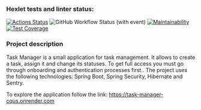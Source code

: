 ### Hexlet tests and linter status:
[![Actions Status](https://github.com/slavaoblog/java-project-99/actions/workflows/hexlet-check.yml/badge.svg)](https://github.com/slavaoblog/java-project-99/actions)
![GitHub Workflow Status (with event)](https://img.shields.io/github/actions/workflow/status/slavaoblog/java-project-99/github-actions.yml)
[![Maintainability](https://api.codeclimate.com/v1/badges/969a664d30511743be8d/maintainability)](https://codeclimate.com/github/slavaoblog/java-project-99/maintainability)
[![Test Coverage](https://api.codeclimate.com/v1/badges/969a664d30511743be8d/test_coverage)](https://codeclimate.com/github/slavaoblog/java-project-99/test_coverage)

### Project description

Task Manager is a small application for task management. It allows to create a task, assign it and change its statuses. To get full access you must go through onboarding and authentication processes first.. The project uses the following technologies: Spring Boot, Spring Security, Hibernate and Sentry.

To explore the application follow the link: https://task-manager-cqus.onrender.com
